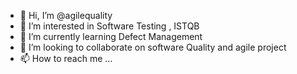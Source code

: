 - 👋 Hi, I’m @agilequality
- 👀 I’m interested in Software Testing , ISTQB
- 🌱 I’m currently learning Defect Management
- 💞️ I’m looking to collaborate on software Quality and agile project
- 📫 How to reach me ...

<!---
agilequality/agilequality is a ✨ special ✨ repository because its `README.md` (this file) appears on your GitHub profile.
You can click the Preview link to take a look at your changes.
--->

